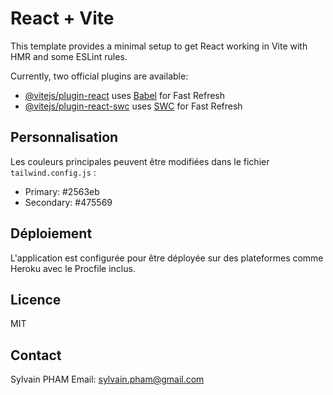 # React + Vite

This template provides a minimal setup to get React working in Vite with HMR and some ESLint rules.

Currently, two official plugins are available:

- [@vitejs/plugin-react](https://github.com/vitejs/vite-plugin-react/blob/main/packages/plugin-react/README.md) uses [Babel](https://babeljs.io/) for Fast Refresh
- [@vitejs/plugin-react-swc](https://github.com/vitejs/vite-plugin-react-swc) uses [SWC](https://swc.rs/) for Fast Refresh

## Personnalisation
Les couleurs principales peuvent être modifiées dans le fichier `tailwind.config.js` :
- Primary: #2563eb
- Secondary: #475569

## Déploiement
L'application est configurée pour être déployée sur des plateformes comme Heroku avec le Procfile inclus.

## Licence
MIT

## Contact
Sylvain PHAM
Email: sylvain.pham@gmail.com
